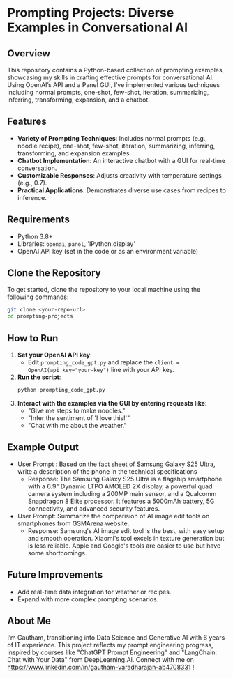 # Prompting Projects: Diverse Examples in Conversational AI

## Overview
This repository contains a Python-based collection of prompting examples, showcasing my skills in crafting effective prompts for conversational AI. Using OpenAI’s API and a Panel GUI, I’ve implemented various techniques including normal prompts, one-shot, few-shot, iteration, summarizing, inferring, transforming, expansion, and a chatbot.

## Features
- **Variety of Prompting Techniques**: Includes normal prompts (e.g., noodle recipe), one-shot, few-shot, iteration, summarizing, inferring, transforming, and expansion examples.
- **Chatbot Implementation**: An interactive chatbot with a GUI for real-time conversation.
- **Customizable Responses**: Adjusts creativity with temperature settings (e.g., 0.7).
- **Practical Applications**: Demonstrates diverse use cases from recipes to inference.

## Requirements
- Python 3.8+
- Libraries: `openai`, `panel`, 'IPython.display'
- OpenAI API key (set in the code or as an environment variable)

## Clone the Repository
To get started, clone the repository to your local machine using the following commands:

```bash
git clone <your-repo-url>
cd prompting-projects
```
## How to Run
1. **Set your OpenAI API key**:
   - Edit `prompting_code_gpt.py` and replace the `client = OpenAI(api_key="your-key")` line with your API key.
2. **Run the script**:
   ```bash
   python prompting_code_gpt.py
   
3. **Interact with the examples via the GUI by entering requests like**:
	- "Give me steps to make noodles."
	- "Infer the sentiment of 'I love this!'"
	- "Chat with me about the weather."

## Example Output
- User Prompt : Based on the fact sheet of Samsung Galaxy S25 Ultra, write 
a description of the phone in the technical specifications
	- Response: The Samsung Galaxy S25 Ultra is a flagship smartphone with a 6.9" Dynamic LTPO AMOLED 2X display, a powerful quad camera system including a 200MP main sensor, and a Qualcomm Snapdragon 8 Elite processor. It features a 5000mAh battery, 5G connectivity, and advanced security features.
- User Prompt: Summarize the comparision of AI image edit tools on smartphones from GSMArena website.
	- Response: Samsung's AI image edit tool is the best, with easy setup and smooth operation. Xiaomi's tool excels in texture generation but is less reliable. Apple and Google's tools are easier to use but have some shortcomings.

## Future Improvements
- Add real-time data integration for weather or recipes.
- Expand with more complex prompting scenarios.

## About Me
I’m Gautham, transitioning into Data Science and Generative AI with 6 years of IT experience. This project reflects my prompt engineering progress, inspired by courses like "ChatGPT Prompt Engineering" and "LangChain: Chat with Your Data" from DeepLearning.AI. Connect with me on https://www.linkedin.com/in/gautham-varadharajan-ab4708331 !

